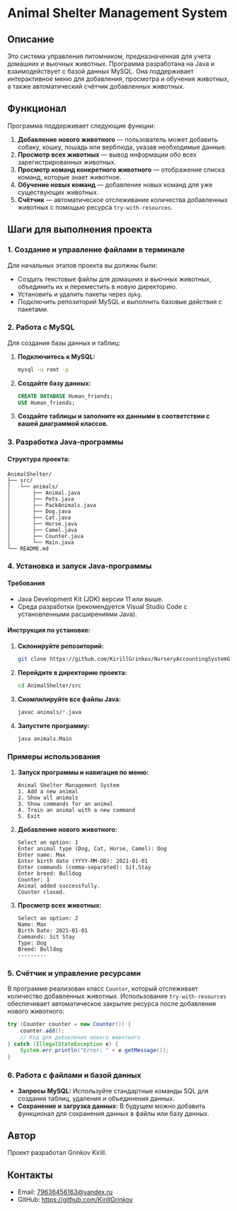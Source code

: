 # Animal Shelter Management System

## Описание
Это система управления питомником, предназначенная для учета домашних и вьючных животных. Программа разработана на Java и взаимодействует с базой данных MySQL. Она поддерживает интерактивное меню для добавления, просмотра и обучения животных, а также автоматический счётчик добавленных животных.

## Функционал
Программа поддерживает следующие функции:
1. **Добавление нового животного** — пользователь может добавить собаку, кошку, лошадь или верблюда, указав необходимые данные.
2. **Просмотр всех животных** — вывод информации обо всех зарегистрированных животных.
3. **Просмотр команд конкретного животного** — отображение списка команд, которые знает животное.
4. **Обучение новых команд** — добавление новых команд для уже существующих животных.
5. **Счётчик** — автоматическое отслеживание количества добавленных животных с помощью ресурса `try-with-resources`.

## Шаги для выполнения проекта
### 1. Создание и управление файлами в терминале
Для начальных этапов проекта вы должны были:
- Создать текстовые файлы для домашних и вьючных животных, объединить их и переместить в новую директорию.
- Установить и удалить пакеты через `dpkg`.
- Подключить репозиторий MySQL и выполнить базовые действия с пакетами.

### 2. Работа с MySQL
Для создания базы данных и таблиц:
1. **Подключитесь к MySQL:**
   ```bash
   mysql -u root -p
   ```
2. **Создайте базу данных:**
   ```sql
   CREATE DATABASE Human_friends;
   USE Human_friends;
   ```
3. **Создайте таблицы и заполните их данными в соответствии с вашей диаграммой классов.**

### 3. Разработка Java-программы
#### Структура проекта:
```
AnimalShelter/
├── src/
│   └── animals/
│       ├── Animal.java
│       ├── Pets.java
│       ├── PackAnimals.java
│       ├── Dog.java
│       ├── Cat.java
│       ├── Horse.java
│       ├── Camel.java
│       ├── Counter.java
│       └── Main.java
└── README.md
```

### 4. Установка и запуск Java-программы
#### Требования
- Java Development Kit (JDK) версии 11 или выше.
- Среда разработки (рекомендуется Visual Studio Code с установленными расширениями Java).

#### Инструкция по установке:
1. **Склонируйте репозиторий:**
   ```bash
   git clone https://github.com/KirillGrinkov/NurseryAccountingSystemGrinkovKE.git
   ```
2. **Перейдите в директорию проекта:**
   ```bash
   cd AnimalShelter/src
   ```
3. **Скомпилируйте все файлы Java:**
   ```bash
   javac animals/*.java
   ```
4. **Запустите программу:**
   ```bash
   java animals.Main
   ```

### Примеры использования
1. **Запуск программы и навигация по меню:**
   ```
   Animal Shelter Management System
   1. Add a new animal
   2. Show all animals
   3. Show commands for an animal
   4. Train an animal with a new command
   5. Exit
   ```

2. **Добавление нового животного:**
   ```
   Select an option: 1
   Enter animal type (Dog, Cat, Horse, Camel): Dog
   Enter name: Max
   Enter birth date (YYYY-MM-DD): 2021-01-01
   Enter commands (comma-separated): Sit,Stay
   Enter breed: Bulldog
   Counter: 1
   Animal added successfully.
   Counter closed.
   ```

3. **Просмотр всех животных:**
   ```
   Select an option: 2
   Name: Max
   Birth Date: 2021-01-01
   Commands: Sit Stay
   Type: Dog
   Breed: Bulldog
   ---------
   ```

### 5. Счётчик и управление ресурсами
В программе реализован класс `Counter`, который отслеживает количество добавленных животных. Использование `try-with-resources` обеспечивает автоматическое закрытие ресурса после добавления нового животного:
```java
try (Counter counter = new Counter()) {
    counter.add();
    // Код для добавления нового животного
} catch (IllegalStateException e) {
    System.err.println("Error: " + e.getMessage());
}
```

### 6. Работа с файлами и базой данных
- **Запросы MySQL:** Используйте стандартные команды SQL для создания таблиц, удаления и объединения данных.
- **Сохранение и загрузка данных:** В будущем можно добавить функционал для сохранения данных в файлы или базу данных.

## Автор
Проект разработал Grinkov Kirill.


## Контакты
- Email: 79636456163@yandex.ru
- GitHub: https://github.com/KirillGrinkov